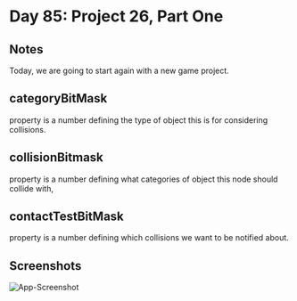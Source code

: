 # Day 85: Project 26, Part One

## Notes
Today, we are going to start again with a new game project. 


## categoryBitMask
property is a number defining the type of object this is for considering collisions.

## collisionBitmask
property is a number defining what categories of object this node should collide with,

## contactTestBitMask
property is a number defining which collisions we want to be notified about.


## Screenshots
![App-Screenshot](documentation/1.gif)